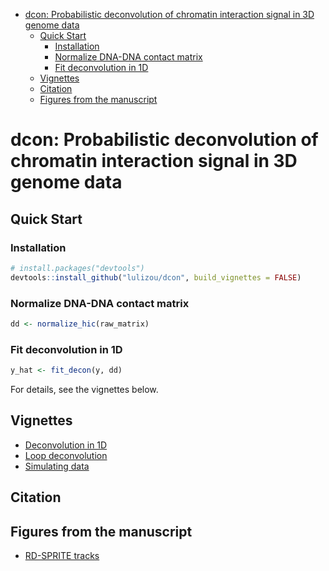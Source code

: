 
-   <a
    href="#dcon-probabilistic-deconvolution-of-chromatin-interaction-signal-in-3d-genome-data"
    id="toc-dcon-probabilistic-deconvolution-of-chromatin-interaction-signal-in-3d-genome-data">dcon:
    Probabilistic deconvolution of chromatin interaction signal in 3D genome
    data</a>
    -   <a href="#quick-start" id="toc-quick-start">Quick Start</a>
        -   <a href="#installation" id="toc-installation">Installation</a>
        -   <a href="#normalize-dna-dna-contact-matrix"
            id="toc-normalize-dna-dna-contact-matrix">Normalize DNA-DNA contact
            matrix</a>
        -   <a href="#fit-deconvolution-in-1d" id="toc-fit-deconvolution-in-1d">Fit
            deconvolution in 1D</a>
    -   <a href="#vignettes" id="toc-vignettes">Vignettes</a>
    -   <a href="#citation" id="toc-citation">Citation</a>
    -   <a href="#figures-from-the-manuscript"
        id="toc-figures-from-the-manuscript">Figures from the manuscript</a>

# dcon: Probabilistic deconvolution of chromatin interaction signal in 3D genome data

## Quick Start

### Installation

``` r
# install.packages("devtools")
devtools::install_github("lulizou/dcon", build_vignettes = FALSE)
```

### Normalize DNA-DNA contact matrix

``` r
dd <- normalize_hic(raw_matrix)
```

### Fit deconvolution in 1D

``` r
y_hat <- fit_decon(y, dd)
```

For details, see the vignettes below.

## Vignettes

-   [Deconvolution in
    1D](https://github.com/lulizou/dcon/blob/main/vignettes/demo_1d.md)
-   [Loop
    deconvolution](https://github.com/lulizou/dcon/blob/main/vignettes/demo_2d.md)
-   [Simulating
    data](https://github.com/lulizou/dcon/blob/main/vignettes/simulations.md)

## Citation

## Figures from the manuscript

-   [RD-SPRITE
    tracks](https://github.com/lulizou/dcon/blob/main/vignettes/rdsprite_track_plots.md)
